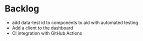 # Backlog

- add data-test id to components to aid with automated testing
- Add a client to the dashboard
- CI integration with GitHub Actions
